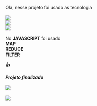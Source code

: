 Ola, nesse projeto foi usado as tecnologia 
<br>
<br>
<img src="https://img.shields.io/badge/HTML-239120?style=for-the-badge&logo=html5&logoColor=white"/>
<br>
<img src="https://img.shields.io/badge/CSS-239120?&style=for-the-badge&logo=css3&logoColor=white"/>
<br>
<img src="https://img.shields.io/badge/JavaScript-F7DF1E?style=for-the-badge&logo=javascript&logoColor=black"/>
<br>
<br>
No <strong>JAVASCRIPT</strong> foi usado 
<br>
<strong>MAP<strong/>
<br>
<strong>REDUCE<strong/>
<br>
<strong>FILTER<strong/>

:+1:
<br>
<br>
<strong> <i> Projeto finalizado</i></strong>
<br>
<br>
<img src="https://github.com/user-attachments/assets/ece5cc99-69ad-4784-a18e-4238f014b084"/>
<br>
<br>
<img src="https://github.com/user-attachments/assets/6c639b83-8838-45f4-9fdd-c7e94636c747"/>
